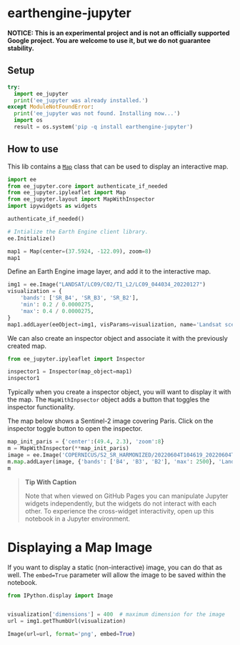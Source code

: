 earthengine-jupyter
================

<!-- WARNING: THIS FILE WAS AUTOGENERATED! DO NOT EDIT! -->

**NOTICE: This is an experimental project and is not an officially
supported Google project. You are welcome to use it, but we do not
guarantee stability.**

## Setup

``` python
try:
  import ee_jupyter
  print('ee_jupyter was already installed.')
except ModuleNotFoundError:
  print('ee_jupyter was not found. Installing now...')
  import os
  result = os.system('pip -q install earthengine-jupyter')
```

## How to use

This lib contains a
[`Map`](https://google.github.io/earthengine-jupyter/ipyleaflet.html#map)
class that can be used to display an interactive map.

``` python
import ee
from ee_jupyter.core import authenticate_if_needed
from ee_jupyter.ipyleaflet import Map
from ee_jupyter.layout import MapWithInspector
import ipywidgets as widgets
```

``` python
authenticate_if_needed()
```

``` python
# Intialize the Earth Engine client library.
ee.Initialize()
```

``` python
map1 = Map(center=(37.5924, -122.09), zoom=8)
map1
```

Define an Earth Engine image layer, and add it to the interactive map.

``` python
img1 = ee.Image("LANDSAT/LC09/C02/T1_L2/LC09_044034_20220127")
visualization = {
    'bands': ['SR_B4', 'SR_B3', 'SR_B2'],
    'min': 0.2 / 0.0000275,
    'max': 0.4 / 0.0000275,
}
map1.addLayer(eeObject=img1, visParams=visualization, name='Landsat scene')
```

We can also create an inspector object and associate it with the
previously created map.

``` python
from ee_jupyter.ipyleaflet import Inspector

inspector1 = Inspector(map_object=map1)
inspector1
```

Typically when you create a inspector object, you will want to display
it with the map. The `MapWithInpsector` object adds a button that
toggles the inspector functionality.

The map below shows a Sentinel-2 image covering Paris. Click on the
inspector toggle button to open the inspector.

``` python
map_init_paris = {'center':(49.4, 2.3), 'zoom':8}
m = MapWithInspector(**map_init_paris)
image = ee.Image('COPERNICUS/S2_SR_HARMONIZED/20220604T104619_20220604T104620_T31UDQ')
m.map.addLayer(image, {'bands': ['B4', 'B3', 'B2'], 'max': 2500}, 'Landsat image')
m
```

<div>

> **Tip With Caption**
>
> Note that when viewed on GitHub Pages you can manipulate Jupyter
> widgets independently, but the widgets do not interact with each
> other. To experience the cross-widget interactivity, open up this
> notebook in a Jupyter environment.

</div>

# Displaying a Map Image

If you want to display a static (non-interactive) image, you can do that
as well. The `embed=True` parameter will allow the image to be saved
within the notebook.

``` python
from IPython.display import Image


visualization['dimensions'] = 400  # maximum dimension for the image
url = img1.getThumbUrl(visualization)

Image(url=url, format='png', embed=True)
```
